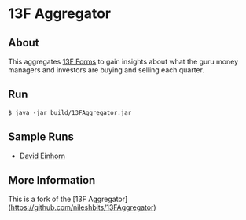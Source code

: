 # 13F Aggregator

## About
This aggregates [13F Forms](http://en.wikipedia.org/wiki/Form_13F) to gain insights about what the guru money managers and investors
are buying and selling each quarter.


## Run

   	$ java -jar build/13FAggregator.jar

## Sample Runs

  * [David Einhorn](sample_runs/david_einhorn.txt)	

## More Information

This is a fork of the [13F Aggregator] (https://github.com/nileshbits/13FAggregator)
